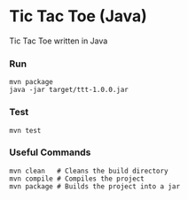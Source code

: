 # Tic Tac Toe (Java)

Tic Tac Toe written in Java

### Run

    mvn package
    java -jar target/ttt-1.0.0.jar

### Test

    mvn test


### Useful Commands

    mvn clean   # Cleans the build directory
    mvn compile # Compiles the project
    mvn package # Builds the project into a jar
